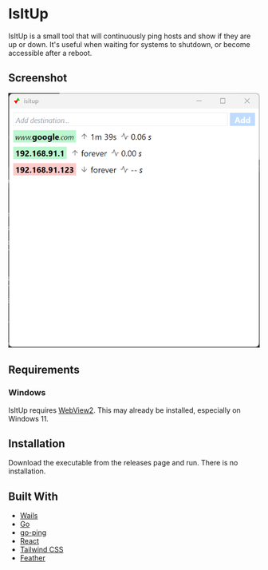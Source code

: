 # IsItUp

IsItUp is a small tool that will continuously ping hosts and show if they
are up or down. It's useful when waiting for systems to shutdown, or become
accessible after a reboot.

## Screenshot

![Screenshot of IsItUp](screenshot.png)

## Requirements

### Windows

IsItUp requires [WebView2](https://developer.microsoft.com/en-us/microsoft-edge/webview2/#download-section).
This may already be installed, especially on Windows 11.

## Installation

Download the executable from the releases page and run. There is no installation.

## Built With

- [Wails](https://wails.io/)
- [Go](https://go.dev/)
- [go-ping](https://github.com/go-ping/ping)
- [React](https://reactjs.org/)
- [Tailwind CSS](https://tailwindcss.com/)
- [Feather](https://feathericons.com/)

